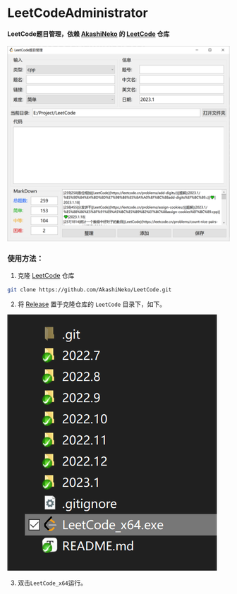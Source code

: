 # LeetCodeAdministrator
#### LeetCode题目管理，依赖 [AkashiNeko](https://github.com/AkashiNeko/) 的 [LeetCode](https://github.com/AkashiNeko/LeetCode) 仓库

![](screenshot/screenshot.png)

### 使用方法：

1. 克隆 [LeetCode](https://github.com/AkashiNeko/LeetCode) 仓库

~~~bash
git clone https://github.com/AkashiNeko/LeetCode.git
~~~

2. 将 [Release](https://github.com/AkashiNeko/LeetCodeAdministrator/releases) 置于克隆仓库的 `LeetCode` 目录下，如下。

![](screenshot/how_to_use.png)

3. 双击`LeetCode_x64`运行。

